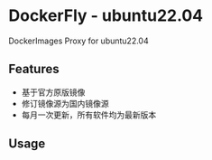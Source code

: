 # DockerFly - ubuntu22.04

DockerImages Proxy for ubuntu22.04


## Features

- 基于官方原版镜像
- 修订镜像源为国内镜像源
- 每月一次更新，所有软件均为最新版本
 
## Usage


